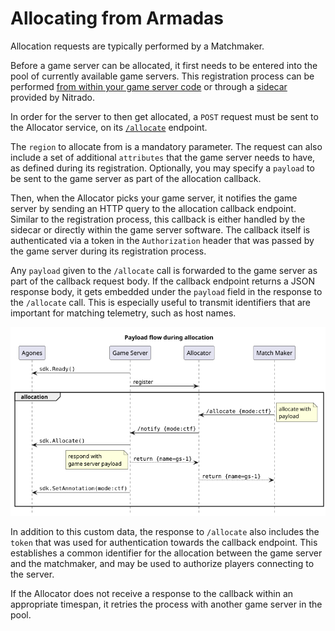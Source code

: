 # Allocating from Armadas

Allocation requests are typically performed by a Matchmaker.

Before a game server can be allocated, it first needs to be entered into the pool of currently available game servers.
This registration process can be performed [from within your game server code](manually-registering-game-servers.md) or through a [sidecar](automatically-registering-game-servers.md) provided by Nitrado.

In order for the server to then get allocated, a `POST` request must be sent to the Allocator service, on its
[`/allocate`](/api/multiplayer-servers/allocation-allocator.html#tag/Allocator) endpoint.

The `region` to allocate from is a mandatory parameter. The request can also include a set of additional `attributes`
that the game server needs to have, as defined during its registration. Optionally, you may specify a `payload`
to be sent to the game server as part of the allocation callback.

Then, when the Allocator picks your game server, it notifies the game server by sending an HTTP query to the allocation callback
endpoint. Similar to the registration process, this callback is either handled by the sidecar or directly within the
game server software. The callback itself is authenticated via a token in the `Authorization` header that was passed by
the game server during its registration process.

Any `payload` given to the `/allocate` call is forwarded to the game server as part of the callback request body.
If the callback endpoint returns a JSON response body, it gets embedded under the `payload` field in the response
to the `/allocate` call. This is especially useful to transmit identifiers that are important for matching telemetry,
such as host names.

![request-payload.png "Payload flow during allocation"](images/allocating-from-armadas/request-payload.png)

In addition to this custom data, the response to `/allocate` also includes the `token` that was used for
authentication towards the callback endpoint. This establishes a common identifier for the allocation between the
game server and the matchmaker, and may be used to authorize players connecting to the server.

If the Allocator does not receive a response to the callback within an appropriate timespan, it retries the
process with another game server in the pool.
